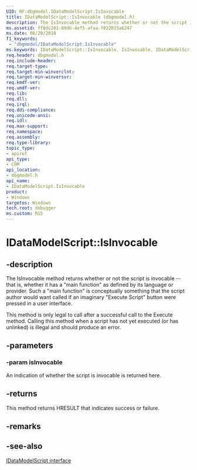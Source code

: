 ```yaml
---
UID: NF:dbgmodel.IDataModelScript.IsInvocable
title: IDataModelScript::IsInvocable (dbgmodel.h)
description: The IsInvocable method returns whether or not the script is invocable -- that is, whether it has a "main function" as defined by its language or provider. 
ms.assetid: ff8dc281-89db-4ef5-afaa-f022015a6247
ms.date: 08/20/2018
f1_keywords:
 - "dbgmodel/IDataModelScript.IsInvocable"
ms.keywords: IDataModelScript::IsInvocable, IsInvocable, IDataModelScript.IsInvocable, IDataModelScript::IsInvocable, IDataModelScript.IsInvocable
req.header: dbgmodel.h
req.include-header:
req.target-type:
req.target-min-winverclnt:
req.target-min-winversvr:
req.kmdf-ver:
req.umdf-ver:
req.lib:
req.dll:
req.irql: 
req.ddi-compliance:
req.unicode-ansi:
req.idl:
req.max-support:
req.namespace:
req.assembly:
req.type-library: 
topic_type: 
- apiref
api_type: 
- COM
api_location: 
- dbgmodel.h
api_name: 
- IDataModelScript.IsInvocable
product:
- Windows
targetos: Windows
tech.root: debugger
ms.custom: RS5
---
```


# IDataModelScript::IsInvocable


## -description

The IsInvocable method returns whether or not the script is invocable -- that is, whether it has a "main function" as defined by its language or provider. Such a "main function" is conceptually something that the script author would want called if an imaginary "Execute Script" button were pressed in a user interface. 

This method is only legal to call after a successful call to the Execute method. Calling this method when a script has not yet executed (or has unlinked) is illegal and should produce an error. 


## -parameters

### -param isInvocable

An indication of whether the script is invocable is returned here.

## -returns

This method returns HRESULT that indicates success or failure.

## -remarks



## -see-also

[IDataModelScript interface](nn-dbgmodel-idatamodelscript.md)
